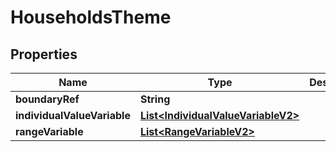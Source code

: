 
# HouseholdsTheme

## Properties
Name | Type | Description | Notes
------------ | ------------- | ------------- | -------------
**boundaryRef** | **String** |  |  [optional]
**individualValueVariable** | [**List&lt;IndividualValueVariableV2&gt;**](IndividualValueVariableV2.md) |  |  [optional]
**rangeVariable** | [**List&lt;RangeVariableV2&gt;**](RangeVariableV2.md) |  |  [optional]



